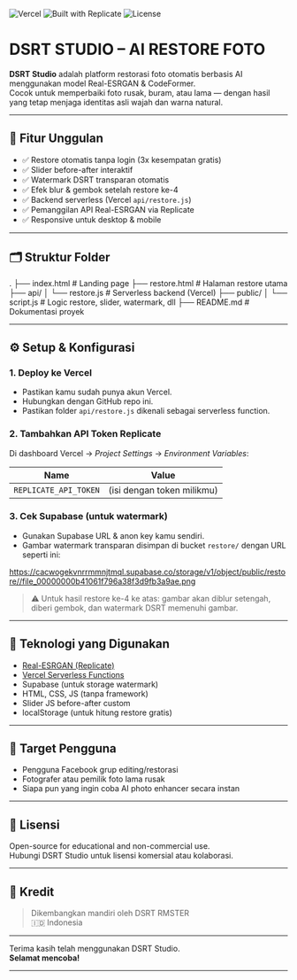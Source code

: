 ![Vercel](https://img.shields.io/badge/Deploy-Vercel-black?logo=vercel)
![Built with Replicate](https://img.shields.io/badge/AI-Real--ESRGAN-blueviolet?logo=replicate)
![License](https://img.shields.io/badge/License-Educational-lightgrey)

# DSRT STUDIO – AI RESTORE FOTO

**DSRT Studio** adalah platform restorasi foto otomatis berbasis AI menggunakan model Real-ESRGAN & CodeFormer.  
Cocok untuk memperbaiki foto rusak, buram, atau lama — dengan hasil yang tetap menjaga identitas asli wajah dan warna natural.

---

## 🔧 Fitur Unggulan

- ✅ Restore otomatis tanpa login (3x kesempatan gratis)
- ✅ Slider before-after interaktif
- ✅ Watermark DSRT transparan otomatis
- ✅ Efek blur & gembok setelah restore ke-4
- ✅ Backend serverless (Vercel `api/restore.js`)
- ✅ Pemanggilan API Real-ESRGAN via Replicate
- ✅ Responsive untuk desktop & mobile

---

## 🗂️ Struktur Folder

. ├── index.html          # Landing page ├── restore.html        # Halaman restore utama ├── api/ │   └── restore.js      # Serverless backend (Vercel) ├── public/ │   └── script.js       # Logic restore, slider, watermark, dll ├── README.md           # Dokumentasi proyek

---

## ⚙️ Setup & Konfigurasi

### 1. Deploy ke Vercel
- Pastikan kamu sudah punya akun Vercel.
- Hubungkan dengan GitHub repo ini.
- Pastikan folder `api/restore.js` dikenali sebagai serverless function.

### 2. Tambahkan API Token Replicate
Di dashboard Vercel → *Project Settings* → *Environment Variables*:

| Name                 | Value                        |
|----------------------|------------------------------|
| `REPLICATE_API_TOKEN` | (isi dengan token milikmu)  |

### 3. Cek Supabase (untuk watermark)
- Gunakan Supabase URL & anon key kamu sendiri.
- Gambar watermark transparan disimpan di bucket `restore/` dengan URL seperti ini:

https://cacwogekvnrrmmnjtmql.supabase.co/storage/v1/object/public/restore//file_00000000b41061f796a38f3d9fb3a9ae.png

> ⚠️ Untuk hasil restore ke-4 ke atas: gambar akan diblur setengah, diberi gembok, dan watermark DSRT memenuhi gambar.

---

## 🧠 Teknologi yang Digunakan

- [Real-ESRGAN (Replicate)](https://replicate.com/sczhou/real-esrgan)
- [Vercel Serverless Functions](https://vercel.com/docs/functions)
- Supabase (untuk storage watermark)
- HTML, CSS, JS (tanpa framework)
- Slider JS before-after custom
- localStorage (untuk hitung restore gratis)

---

## 👥 Target Pengguna

- Pengguna Facebook grup editing/restorasi
- Fotografer atau pemilik foto lama rusak
- Siapa pun yang ingin coba AI photo enhancer secara instan

---

## 📄 Lisensi

Open-source for educational and non-commercial use.  
Hubungi DSRT Studio untuk lisensi komersial atau kolaborasi.

---

## 🙌 Kredit

> Dikembangkan mandiri oleh DSRT RMSTER  
> 🇮🇩 Indonesia

---

Terima kasih telah menggunakan DSRT Studio.  
**Selamat mencoba!**


---
